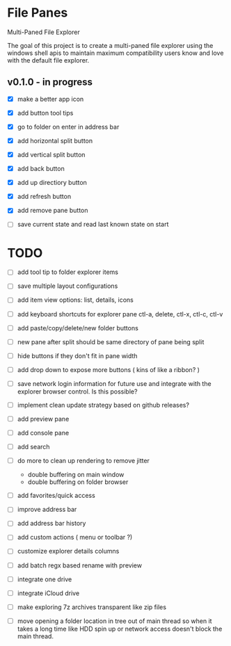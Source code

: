 # File Panes
Multi-Paned File Explorer

The goal of this project is to create a multi-paned file explorer using the windows shell apis to maintain maximum compatibility users know and love with the default file explorer.


## v0.1.0 - in progress
- [x] make a better app icon
- [x] add button tool tips
- [x] go to folder on enter in address bar
- [x] add horizontal split button
- [x] add vertical split button
- [x] add back button
- [x] add up directiory button
- [x] add refresh button
- [x] add remove pane button
- [ ] save current state and read last known state on start


# TODO
- [ ] add tool tip to folder explorer items
- [ ] save multiple layout configurations
- [ ] add item view options: list, details, icons 
- [ ] add keyboard shortcuts for explorer pane ctl-a, delete, ctl-x, ctl-c, ctl-v
- [ ] add paste/copy/delete/new folder buttons
- [ ] new pane after split should be same directory of pane being split
- [ ] hide buttons if they don't fit in pane width
- [ ] add drop down to expose more buttons ( kins of like a ribbon? )
- [ ] save network login information for future use and integrate with the explorer browser control. Is this possible?
- [ ] implement clean update strategy based on github releases?
- [ ] add preview pane
- [ ] add console pane
- [ ] add search
- [ ] do more to clean up rendering to remove jitter
   - double buffering on main window
   - double buffering on folder browser
- [ ] add favorites/quick access
- [ ] improve address bar
- [ ] add address bar history
- [ ] add custom actions ( menu or toolbar ?)
- [ ] customize explorer details columns
- [ ] add batch regx based rename with preview
- [ ] integrate one drive
- [ ] integrate iCloud drive
- [ ] make exploring 7z archives transparent like zip files
- [ ] move opening a folder location in tree out of main thread so when it takes a long time like HDD spin up or network access doesn't block the main thread.



